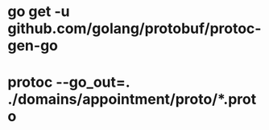 <!-- Package List -->
# go get -u github.com/golang/protobuf/protoc-gen-go

<!-- Command -->
<!-- ! Generate Proto -->
# protoc --go_out=. ./domains/appointment/proto/*.proto